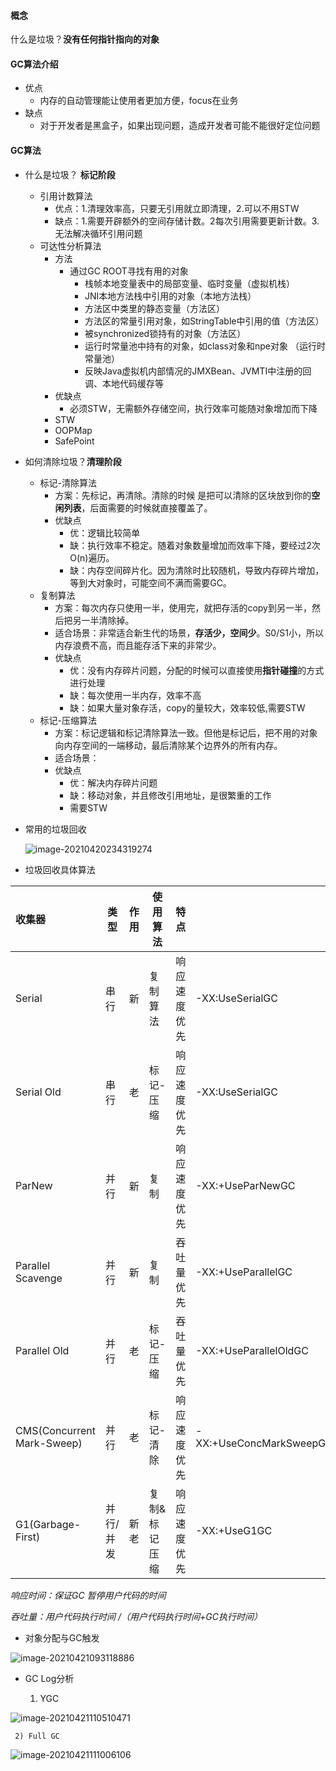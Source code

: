 #### 概念

什么是垃圾？**没有任何指针指向的对象**



#### GC算法介绍

* 优点
    * 内存的自动管理能让使用者更加方便，focus在业务
* 缺点
    * 对于开发者是黑盒子，如果出现问题，造成开发者可能不能很好定位问题



#### GC算法

* 什么是垃圾？ **标记阶段**

    * 引用计数算法
        * 优点：1.清理效率高，只要无引用就立即清理，2.可以不用STW
        * 缺点：1.需要开辟额外的空间存储计数。2每次引用需要更新计数。3.无法解决循环引用问题
    * 可达性分析算法
        * 方法
            * 通过GC ROOT寻找有用的对象
                * 栈帧本地变量表中的局部变量、临时变量（虚拟机栈）
                * JNI本地方法栈中引用的对象（本地方法栈）
                * 方法区中类里的静态变量（方法区）
                * 方法区的常量引用对象，如StringTable中引用的值（方法区）
                * 被synchronized锁持有的对象（方法区）
                * 运行时常量池中持有的对象，如class对象和npe对象 （运行时常量池）
                * 反映Java虚拟机内部情况的JMXBean、JVMTI中注册的回调、本地代码缓存等
        * 优缺点
            * 必须STW，无需额外存储空间，执行效率可能随对象增加而下降
        * STW
        * OOPMap
        * SafePoint

* 如何清除垃圾？**清理阶段**

    * 标记-清除算法
        * 方案：先标记，再清除。清除的时候 是把可以清除的区块放到你的**空闲列表**，后面需要的时候就直接覆盖了。
        * 优缺点
            * 优：逻辑比较简单
            * 缺：执行效率不稳定。随着对象数量增加而效率下降，要经过2次O(n)遍历。
            * 缺：内存空间碎片化。因为清除时比较随机，导致内存碎片增加，等到大对象时，可能空间不满而需要GC。
    * 复制算法
        * 方案：每次内存只使用一半，使用完，就把存活的copy到另一半，然后把另一半清除掉。
        * 适合场景：非常适合新生代的场景，**存活少，空间少**。S0/S1小，所以内存浪费不高，而且能存活下来的非常少。
        * 优缺点
            * 优：没有内存碎片问题，分配的时候可以直接使用**指针碰撞**的方式进行处理
            * 缺：每次使用一半内存，效率不高
            * 缺：如果大量对象存活，copy的量较大，效率较低,需要STW
    * 标记-压缩算法
        * 方案：标记逻辑和标记清除算法一致。但他是标记后，把不用的对象向内存空间的一端移动，最后清除某个边界外的所有内存。
        * 适合场景：
        * 优缺点
            * 优：解决内存碎片问题
            * 缺：移动对象，并且修改引用地址，是很繁重的工作
            * 需要STW

* 常用的垃圾回收

  ![image-20210420234319274](https://outter.oss-cn-shanghai.aliyuncs.com/gcCategory.png)

* 垃圾回收具体算法

| 收集器                     | 类型      | 作用 | 使用算法      | 特点         |                         |
| :------------------------- | --------- | ---- | ------------- | ------------ | ----------------------- |
| Serial                     | 串行      | 新   | 复制算法      | 响应速度优先 | -XX:UseSerialGC         |
| Serial Old                 | 串行      | 老   | 标记-压缩     | 响应速度优先 | -XX:UseSerialGC         |
| ParNew                     | 并行      | 新   | 复制          | 响应速度优先 | -XX:+UseParNewGC        |
| Parallel Scavenge          | 并行      | 新   | 复制          | 吞吐量优先   | -XX:+UseParallelGC      |
| Parallel Old               | 并行      | 老   | 标记-压缩     | 吞吐量优先   | -XX:+UseParallelOldGC   |
| CMS(Concurrent Mark-Sweep) | 并行      | 老   | 标记-清除     | 响应速度优先 | -XX:+UseConcMarkSweepGC |
| G1(Garbage-First)          | 并行/并发 | 新老 | 复制&标记压缩 | 响应速度优先 | -XX:+UseG1GC            |

*响应时间：保证GC 暂停用户代码的时间*

*吞吐量：用户代码执行时间  /（用户代码执行时间+GC执行时间）*



- 对象分配与GC触发

![image-20210421093118886](https://outter.oss-cn-shanghai.aliyuncs.com/gcFlow.png)






- GC Log分析

    1) YGC

![image-20210421110510471](https://outter.oss-cn-shanghai.aliyuncs.com/ygc_log1.png)
 
     2) Full GC

![image-20210421111006106](https://outter.oss-cn-shanghai.aliyuncs.com/fgc_log.png)



